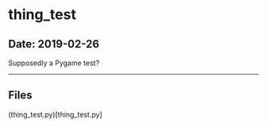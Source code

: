 # thing_test

## Date: 2019-02-26

Supposedly a Pygame test?

-----

## Files

(thing_test.py)[thing_test.py]